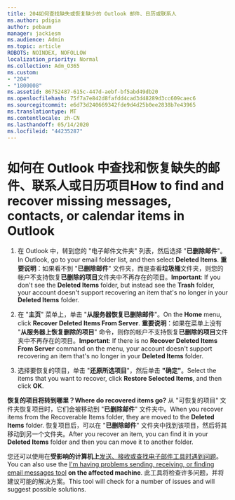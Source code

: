 ```yaml
---
title: 204如何查找缺失或恢复缺少的 Outlook 邮件、日历或联系人
ms.author: pdigia
author: pebaum
manager: jackiesm
ms.audience: Admin
ms.topic: article
ROBOTS: NOINDEX, NOFOLLOW
localization_priority: Normal
ms.collection: Adm_O365
ms.custom:
- "204"
- "1800008"
ms.assetid: 86752487-615c-447d-aebf-bf5abd49db20
ms.openlocfilehash: 75f7a7e842d8fafdd4cad3d48289d3cc609caec6
ms.sourcegitcommit: e6d73d240669342fde9d4d25b0ee2838b7e43965
ms.translationtype: MT
ms.contentlocale: zh-CN
ms.lasthandoff: 05/14/2020
ms.locfileid: "44235287"
---
```

# <a name="how-to-find-and-recover-missing-messages-contacts-or-calendar-items-in-outlook"></a><span data-ttu-id="00837-102">如何在 Outlook 中查找和恢复缺失的邮件、联系人或日历项目</span><span class="sxs-lookup"><span data-stu-id="00837-102">How to find and recover missing messages, contacts, or calendar items in Outlook</span></span>

1. <span data-ttu-id="00837-103">在 Outlook 中，转到您的 "电子邮件文件夹" 列表，然后选择 "**已删除邮件**"。</span><span class="sxs-lookup"><span data-stu-id="00837-103">In Outlook, go to your email folder list, and then select **Deleted Items**.</span></span> <span data-ttu-id="00837-104">**重要说明**：如果看不到 "**已删除邮件**" 文件夹，而是查看**垃圾桶**文件夹，则您的帐户不支持恢复**已删除的项目**文件夹中不再存在的项目。</span><span class="sxs-lookup"><span data-stu-id="00837-104">**Important**: If you don't see the **Deleted Items** folder, but instead see the **Trash** folder, your account doesn't support recovering an item that's no longer in your **Deleted Items** folder.</span></span>

2. <span data-ttu-id="00837-105">在 "**主页**" 菜单上，单击 "**从服务器恢复已删除邮件**"。</span><span class="sxs-lookup"><span data-stu-id="00837-105">On the **Home** menu, click **Recover Deleted Items From Server**.</span></span> <span data-ttu-id="00837-106">**重要说明**：如果在菜单上没有 "**从服务器上恢复删除的项目**" 命令，则你的帐户不支持恢复**已删除的项目**文件夹中不再存在的项目。</span><span class="sxs-lookup"><span data-stu-id="00837-106">**Important**: If there is no **Recover Deleted Items From Server** command on the menu, your account doesn't support recovering an item that's no longer in your **Deleted Items** folder.</span></span>

3. <span data-ttu-id="00837-107">选择要恢复的项目，单击 "**还原所选项目**"，然后单击 **"确定"**。</span><span class="sxs-lookup"><span data-stu-id="00837-107">Select the items that you want to recover, click **Restore Selected Items**, and then click **OK**.</span></span>

<span data-ttu-id="00837-108">**恢复的项目将转到哪里？**</span><span class="sxs-lookup"><span data-stu-id="00837-108">**Where do recovered items go?**</span></span> <span data-ttu-id="00837-109">从 "可恢复的项目" 文件夹恢复项目时，它们会被移动到 "**已删除邮件**" 文件夹中。</span><span class="sxs-lookup"><span data-stu-id="00837-109">When you recover items from the Recoverable Items folder, they are moved to the **Deleted Items** folder.</span></span> <span data-ttu-id="00837-110">恢复项目后，可以在 "**已删除邮件**" 文件夹中找到该项目，然后将其移动到另一个文件夹。</span><span class="sxs-lookup"><span data-stu-id="00837-110">After you recover an item, you can find it in your **Deleted Items** folder and then you can move it to another folder.</span></span>

<span data-ttu-id="00837-111">您还可以使用在**受影响的计算机上**[发送、接收或查找电子邮件工具时遇到问题](https://aka.ms/SaRA-OutlookSendReceive)。</span><span class="sxs-lookup"><span data-stu-id="00837-111">You can also use the [I'm having problems sending, receiving, or finding email messages tool](https://aka.ms/SaRA-OutlookSendReceive) **on the affected machine**.</span></span> <span data-ttu-id="00837-112">此工具将检查许多问题，并将建议可能的解决方案。</span><span class="sxs-lookup"><span data-stu-id="00837-112">This tool will check for a number of issues and will suggest possible solutions.</span></span>

